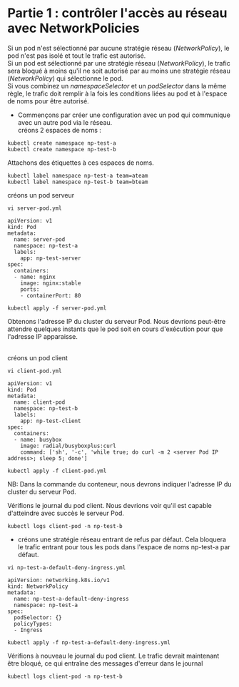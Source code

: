 # Partie 1 : contrôler l'accès au réseau avec NetworkPolicies
Si un pod n'est sélectionné par aucune stratégie réseau (*NetworkPolicy*), le pod n'est pas isolé et tout le trafic est autorisé.<br>
Si un pod est sélectionné par une stratégie réseau (*NetworkPolicy*), le trafic sera bloqué à moins qu'il ne soit autorisé par au moins une stratégie réseau (*NetworkPolicy*) qui sélectionne le pod.<br>
Si vous combinez un *namespaceSelector* et un *podSelector* dans la même règle, le trafic doit remplir à la fois les conditions liées au pod et à l'espace de noms pour être autorisé.<br>

- Commençons par créer une configuration avec un pod qui communique avec un autre pod via le réseau.<br>
créons 2 espaces de noms :
```
kubectl create namespace np-test-a
kubectl create namespace np-test-b
```

Attachons des étiquettes à ces espaces de noms.
```
kubectl label namespace np-test-a team=ateam
kubectl label namespace np-test-b team=bteam
```

créons un pod serveur
```
vi server-pod.yml
```

```
apiVersion: v1
kind: Pod
metadata:
  name: server-pod
  namespace: np-test-a
  labels:
    app: np-test-server
spec:
  containers:
  - name: nginx
    image: nginx:stable
    ports:
    - containerPort: 80
```

```
kubectl apply -f server-pod.yml
```

Obtenons l'adresse IP du cluster du serveur Pod. Nous devrions peut-être attendre quelques instants que le pod soit en cours d'exécution pour que l'adresse IP apparaisse.<br><br>

créons un pod client
```
vi client-pod.yml
```

```
apiVersion: v1
kind: Pod
metadata:
  name: client-pod
  namespace: np-test-b
  labels:
    app: np-test-client
spec:
  containers:
  - name: busybox
    image: radial/busyboxplus:curl
    command: ['sh', '-c', 'while true; do curl -m 2 <server Pod IP address>; sleep 5; done']
```

```
kubectl apply -f client-pod.yml
```

NB: Dans la commande du conteneur, nous devrons indiquer l'adresse IP du cluster du serveur Pod.<br>

Vérifions le journal du pod client. Nous devrions voir qu'il est capable d'atteindre avec succès le serveur Pod.
```
kubectl logs client-pod -n np-test-b
```

- créons une stratégie réseau entrant de refus par défaut. Cela bloquera le trafic entrant pour tous les pods dans l'espace de noms np-test-a par défaut.
```
vi np-test-a-default-deny-ingress.yml
```

```
apiVersion: networking.k8s.io/v1
kind: NetworkPolicy
metadata:
  name: np-test-a-default-deny-ingress
  namespace: np-test-a
spec:
  podSelector: {}
  policyTypes:
  - Ingress
```

```
kubectl apply -f np-test-a-default-deny-ingress.yml
```

Vérifions à nouveau le journal du pod client. Le trafic devrait maintenant être bloqué, ce qui entraîne des messages d'erreur dans le journal
```
kubectl logs client-pod -n np-test-b
```